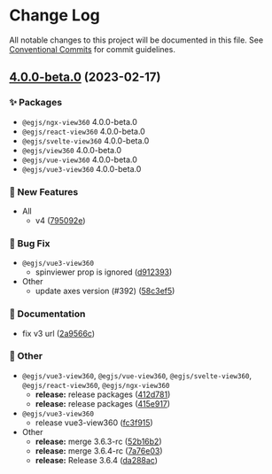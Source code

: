 # Change Log

All notable changes to this project will be documented in this file.
See [Conventional Commits](https://conventionalcommits.org) for commit guidelines.

## [4.0.0-beta.0](https://github.com/naver/egjs-view360/compare/3.6.3...4.0.0-beta.0) (2023-02-17)
### :sparkles: Packages
* `@egjs/ngx-view360` 4.0.0-beta.0
* `@egjs/react-view360` 4.0.0-beta.0
* `@egjs/svelte-view360` 4.0.0-beta.0
* `@egjs/view360` 4.0.0-beta.0
* `@egjs/vue-view360` 4.0.0-beta.0
* `@egjs/vue3-view360` 4.0.0-beta.0


### :rocket: New Features

* All
    * v4 ([795092e](https://github.com/naver/egjs-view360/commit/795092e23fce5af9d578cf44ae7a74d841249780))


### :bug: Bug Fix

* `@egjs/vue3-view360`
    * spinviewer prop is ignored ([d912393](https://github.com/naver/egjs-view360/commit/d912393f96ee02e435a3ec85f8bb5e6c0231eac6))
* Other
    * update axes version (#392) ([58c3ef5](https://github.com/naver/egjs-view360/commit/58c3ef50cb99d368ec63fa583035c37574fcf40c))


### :memo: Documentation

* fix v3 url ([2a9566c](https://github.com/naver/egjs-view360/commit/2a9566c03126229ac64a742b2095d418348411ea))


### :mega: Other

* `@egjs/vue3-view360`, `@egjs/vue-view360`, `@egjs/svelte-view360`, `@egjs/react-view360`, `@egjs/ngx-view360`
    * **release:** release packages ([412d781](https://github.com/naver/egjs-view360/commit/412d78154e04f25952025257284c76d7f8202bd5))
    * **release:** release packages ([415e917](https://github.com/naver/egjs-view360/commit/415e9173f80b39a82c0325355e2f6fdfbd7ab97f))
* `@egjs/vue3-view360`
    * release vue3-view360 ([fc3f915](https://github.com/naver/egjs-view360/commit/fc3f9154beff44d19efcda743af8a1773ca3fa4f))
* Other
    * **release:** merge 3.6.3-rc ([52b16b2](https://github.com/naver/egjs-view360/commit/52b16b26a3b6397fef6e7798bfc9874e1a4166a3))
    * **release:** merge 3.6.4-rc ([7a76e03](https://github.com/naver/egjs-view360/commit/7a76e035909062acee17871974f6a17cc1b80989))
    * **release:** Release 3.6.4 ([da288ac](https://github.com/naver/egjs-view360/commit/da288ac1086b5fc1423a3e13588bcd116316dc79))
